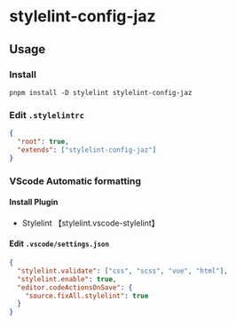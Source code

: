 # stylelint-config-jaz

## Usage

### Install

```
pnpm install -D stylelint stylelint-config-jaz
```

### Edit `.stylelintrc`

```json
{
  "root": true,
  "extends": ["stylelint-config-jaz"]
}
```

### VScode Automatic formatting

#### Install Plugin

- Stylelint 【stylelint.vscode-stylelint】

#### Edit `.vscode/settings.json`

```json
{
  "stylelint.validate": ["css", "scss", "vue", "html"],
  "stylelint.enable": true,
  "editor.codeActionsOnSave": {
    "source.fixAll.stylelint": true
  }
}
```
